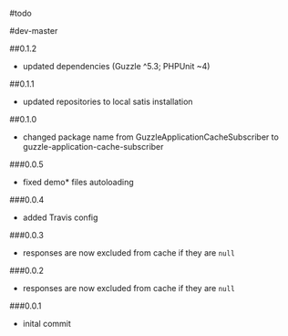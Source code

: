 #todo

#dev-master

##0.1.2

 - updated dependencies (Guzzle ^5.3; PHPUnit ~4)

##0.1.1

 - updated repositories to local satis installation

##0.1.0

 - changed package name from GuzzleApplicationCacheSubscriber to guzzle-application-cache-subscriber

###0.0.5

- fixed demo* files autoloading

###0.0.4

- added Travis config

###0.0.3

- responses are now excluded from cache if they are `null`

###0.0.2

- responses are now excluded from cache if they are `null`

###0.0.1

- inital commit